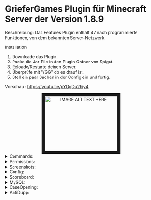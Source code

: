 # GrieferGames Plugin für Minecraft Server der Version 1.8.9
Beschreibung:
Das Features Plugin
enthält 47 nach programmierte Funktionen,
von dem bekannten
Server-Netzwerk.

Installation:
1. Downloade das Plugin.
2. Packe die Jar-File in den Plugin Ordner von Spigot.
3. Reloade/Restarte deinen Server.
4. Überprüfe mit "/GG" ob es drauf ist.
5. Stell ein paar Sachen in der Config ein und fertig.

Vorschau :
https://youtu.be/pYOgDu2Riy4

<center><a href="http://www.youtube.com/watch?feature=player_embedded&v=pYOgDu2Riy4
" target="_blank"><img src="http://img.youtube.com/vi/pYOgDu2Riy4/0.jpg" 
alt="IMAGE ALT TEXT HERE" width="240" height="180" border="10" /></a></center>

<details>
  <summary>Commands:</summary>
  
  /bold
  Schreibe automatisch in dick.

  /clearchat
  Löscht für alle den Chat.

  /gg
  Zeigt dir Infos über das Plugin an.

  /ja
  Stimme bei ein StartKick für ja ab.

  /kopf <Name>
  Gibt dir einen Kopf.

  /Mutep <Spieler>
  Mutet den Spieler für 15 Minuten.

  /Nein
  Stimme bei ein StartKick für nein ab.

  /Prefix
  Ändert dein Prefix.

  /Rand
  Änder auf dein Grundstück den Rand. (Bei aktivierung in der Config)

  /P
  Schalte PvP auf dein Plot an oder aus. (Bei aktivierung in der Config)

  /Slowchat
  Verlangsamt den Chat.

  /StartKick <Spieler> <Grund>
  Erstellt eine Abstimmung um böse Spieler aus dem Spiel zu werfen.

  /Unmutep
  Entstummt andere Spieler.

  /UnStartKick
  Entbannt andere Spieler.

  /Viewarmor <Spieler>
  Siehe von anderen die Rüstung.

  /GGRL
  Mit diesem Command kannst du die Config reloaden.

  /LuckyBlock
  Mit diesem Command kannst du dir LuckyBlöcke geben.

  /Ban <Spieler> <GrundId>
  Mit diesem Command kannst du böse Spieler vom Server bannen/Muten.

  /UnBan <Spieler>
  Mit diesem Command kannst du Spieler vom Server entbannen.

  /UnMute <Spieler>
  Mit diesem Command kannst du Spieler vom Server entmuten.

  /Ping
  Mit diesem Command kannst du deine Verbindung zum Server sehen.

  /Vanish
  Mit diesem Command bist du für alle Spieler unsichtbar

  /PlayerHolo
  Mit diesem Command kannst du Hologramme auf dein Gs erstellen.
  [Erfordert die Plugins PlotSquared & HolographicDisplays]

  /Clan
  Mit diesem Command kannst du Clans auf dem Server erstellen.

  /BreakBlock
  Mit diesem Command kannst du Blöcke wie Barrieren oder Bedrock auf deinem Grundstück zerstören.

  /BlockLog
  Mit diesem Command kannst du nach gucken welcher Spieler welchen Block gebaut oder zerstört hat. [Benötigt MySQL Datenbank]

  /AntiBot
  Mit diesem Command kannst du Bots, die mit der gleichen Ip auf dem Server sind, für 15 Minuten bannen.

  /Meldung
  Mit diesem Command kannst du Duplizierer melden.

  /Perk
  Öffnet eine Gui, wo man alte Commands kaufen kann.

  /Portal
  Mit diesem Command kannst du dich auf einen anderen Server oder einer anderen Map teleportieren lassen.

  /Bank
  Mit diesem Command kannst du dein Geld in einer MySQL oder in einer Datei speichern.

  /Premium
  Gib einen anderen Spieler für 7 Tage den Premium-Rang.

  /Status
  Setzte dir einen Status, der beim joinen immer auftaucht.

  /Feuerwerk
  Mache ein buntes, lustiges Feuerwerk!

  /Gun
  Erhalte die kosmetische Paintball-Gun!

  /Skin
  Ändert dein Skin. [Geht nur auf Premium-Server]

  /Merge
  Für Geld können Spieler nun mergen! [Benötigen aber Merge Rechte von PlotSquared]

  /Booster
  Gib allen Spielern auf dem Server ein Boost!

  /GrieferBoost
  Gibt dir jede 2 Wochen ein[Einmalig 5] Booster.

  /Menu
  Öffnet eine Gui, wo man eine Übersicht von Plot-Features hat.

  /Sign
  Signiert Items von dir.

  /Case
  Bearbeitet die Cases.

  /CreateCaseItem
  Zum erstellen eines Case Item.

  /SetCaseBlock
  Setzt die Case-Truhe.

  /FreeKiste
  Gibt die jede 2 Wochen kostenlose Truhen.

  /Dup
  Listet alle verdächtigen Truhen auf.

  /Leuchten
  Verschönert dein Grundstück.
</details>

<details>
  <summary>Permissions:</summary>
  System.Kopf - Zum verwenden des Commands (/Kopf)

  System.Prefix - Zum verwenden des Commands (/Prefix)

  System.Bold - Zum verwenden des Commands (/B)

  System.Viewarmor - Zum verwenden des Commands (/Viewarmor)

  System.Unmutep - Zum verwenden des Commands (/Unmutep)

  System.UnStartKick - Zum verwenden des Commands (/UnStartKick)

  System.Reload - Zum verwenden des Commands (/GGRL)

  System.BanSystem.UnBan - Zum verwenden des Commands (/UnBan)

  System.BanSystem.UnMute - Zum verwenden des Commands (/UnMute)

  System.BanSystem.Ban.<Id> - Zum verwenden der einzelnen BanIds

  System.LuckyBlock.Give - Zum verwenden des Commands (/LuckyBlock)

  System.Vanish - Zum verwenden des Commands (/Vanish)

  System.BanSystem.Ban.Use - Zum verwenden des Commands (/Ban)

  System.PlayerHolo.Create - Zum verwenden des Commands (/PlayerHolo)

  System.BlockLog.Admin -Zum verwenden des Commands (/BlockLog)

  System.Meldung - Zum verwenden des Commands (/Meldung)

  System.Meldung.See - Zum verwenden des Commands
  (/Meldung Admin)

  System.Antibot - Zum verwenden des Commands (/Antibot)

  System.Premium - Zum verwenden des Commands (/Premium)

  System.Status - Zum verwenden des Commands (/Status)

  System.Feuerwerk - Zum verwenden des Commands (/Feuerwerk)

  System.Gun - Zum verwenden des Commands (/Gun)

  System.Skin - Zum verwenden des Commands (/Skin)

  System.GrieferBoost - Zum verwenden des Commands (/GrieferBoost)

  System.GrieferBoost.Give - Zum verwenden des Commands (/Booster give <Spieler> <Anzahl>)

  System.Merge.Admin - Zum verwenden des Commands (/P merge)

  System.Sign - Zum verwenden des Commands (/Sign)

  System.Case - Zum verwenden des Commands (/Case/CreateCaseItem/SetCaseBlock)

  System.FreeKiste.Premium - Damit bekommst du bei /FreeKiste 1 Truhe jede 2 Wochen.

  System.FreeKiste.Griefer - Damit bekommst du bei /FreeKiste 2 Truhen jede 2 Wochen.

  System.Leuchten - Zum verwenden des Commands (/Leuchten)

  System.AntiDupp - Zum verwenden des Commands (/Dup)

  System.Premium.Bypass - Mit der Permission, bekommst du bei /Premium nicht den Rang.

  System.Vanish.See - Damit du siehst du Spieler die im Vanish sind.

  System.BanSystem.Ban.See - Damit du siehst wenn Spieler gebannt werden.

  System.BanSystem.Mute.See - Damit du siehst wenn Spieler gemutet werden.

  System.BanSystem.UnBan.See - Damit du siehst wenn Spieler entbannt werden.

  System.BanSystem.UnMute.See - Damit du siehst wenn Spieler entmutet werden.

  System.ClearChat.See.Bypass - Damit siehst du bei ClearChat trotzdem noch alles.

  System.ClearChat.Time.Bypass - Damit du den Befehl unendlich mal nutzen kannst.

  System.Kopf.Time.Bypass - Damit du den Befehl unendlich mal nutzen kannst.

  System.Mutep.Time.Bypass - Damit du den Befehl unendlich mal nutzen kannst.

  System.SlowChat.Time.Bypass - Damit du den Befehl unendlich mal nutzen kannst.

  System.StartKick.Time.Bypass - Damit du den Befehl unendlich mal nutzen kannst.

  System.Premium.Time.Bypass -Damit du den Befehl unendlich mal nutzen kannst.

  System.Mutep.Bypass - Damit kannst du nicht mehr gestummt werden.

  System.StartKick.Bypass - Damit kannst du nicht mehr gestartkickt werden.

  System.AntiDupp.Bypass - Du wirst nicht mehr vom AntiDupSystem überprüft.

  System.Perk.Nofall.Bypass

  System.Perk.Mutep.Bypass

  System.Perk.SlowChat.Bypass

  System.Perk.NoHunger.Bypass

  System.Perk.ClearChat.Bypass

  System.Perk.StartKick.Bypass

  System.Chat.Green - Damit schreibst du automatisch Hellgrün und Dick im Chat.

  System.Chat.AK - Dadurch ist automatisch über und unter deiner Nachricht im Chat dieses Zeichen: »

  System.Schild.Bunt - Damit kann man mit den bekannten Farbcodes auf Schildern bunt schreiben.

  System.Prefix.Gold - Damit du den Prefix "Gold" verwenden kannst.

  System.Prefix.Rot - Damit du den Prefix "Rot" verwenden kannst.

  System.Prefix.Blau - Damit du den Prefix "Blau" verwenden kannst.

  System.Prefix.Grün - Damit du den Prefix "Grün" verwenden kannst.

  System.Prefix.Magisch - Damit du den Prefix "Magisch" verwenden kannst.

  System.LuckyBlock.Place - Damit du LuckyBlöcke setzen kannst.

  System.LuckyBlock.Use - Damit du LuckyBlöcke benutzen kannst.

  System.Amboss.Bunt - Damit kannst du Items im Amboss Bunt umbenennen.

  System.Chat.Bunt - Damit kannst du mit den bekannten Farbcodes im Chat bunt schreiben.

  System.Updater - Mit der Permission sieht man neue Updates beim joinen.

  System.Rand.*

  System.Rand.Bruchsteinstufe

  System.Rand.Netherziegelstufe

  System.Rand.Barriere

  System.Rand.Goldblock

  System.Rand.Ziegelstufe

  System.Rand.Eichenholzstufe

  System.Rand.Diamantblock

  System.Rand.Obsidian

  System.Rand.Diamanterz

  System.Rand.Bücherregal

  System.Rand.Smaragdblock

  System.Rand.Redstonelampe

  System.Rand.Kohleblock

  System.Rand.Fackel

  System.Rand.Schiene

  System.Rand.RedstoneBlock

  System.Rand.Zaun

  System.Rand.Leuchtfeuer

  System.Rand.Netherstein

  System.Rand.Seelaterne

  System.Rand.Grundgestein

  System.Rand.Endstein

  System.Rand.Glas

  System.Rand.Kürbis

  System.Rand.EnchantmentTable

  System.Rand.Lava

  System.Rand.Wasser

  Permissions für Plot-Support

  plots.visit

  plots.visit.owned

  plots.flag

  plots.set.flag

  plots.set.flag.pvp.allow

  plots.set.flag.pvp.deny
</details>

<details>
  <summary>Screenshots:</summary>
  whatever
</details>

<details>
  <summary>Config:</summary>
  Prefix: '&8[&4&lGG Features&8] &r'
  NoPerms: '&cDazu hast du keine Rechte!'
  Servername: Server.de
  UnbanAntragIp: Server.de
  StartKickPrefix: '&7[&4&lStart&e&lKick&7] &r'
  NoPermsStartKick: '&cDazu hast du keine Rechte!'
  Shop: '&7Dein Link zum Shop -> &2Vernikt.de'
  WerbungBeimJoinen: 'true'
  UpdaterBeimJoinen: 'true'
  ClearChatWaitTimeInMinutes: '60'
  KopfWaitTimeInMinutes: '20160'
  MutepWaitTimeInMinutes: '60'
  MutepTime: '15'
  SlowChatWaitTimeInMinutes: '10'
  StartKickWaitTimeInMinutes: '1440'
  PremiumWaitTimeInMinutes: '10080'
  /p: 'false'
  /Rand: 'false'
  /Menu: 'false'
  /Premium: 'false'
  PremiumRangName: Premium
  PremiumLaengeInTage: '7'
  PlotPreise: 10000
  NoFallPerk: 500000
  NoHungerPerk: 250000
  MutepPerk: 1000000
  ClearChatPerk: 250000
  SlowChatPerk: 250000
  StartKickPerk: 750000
  ChatSystem[Deaktivieren, wenn es Bugs mit dem Chat gibt]: 'true'
  GruenerChatFuerOp: 'true'
  ChatPfeile(AK): 'true'
  /Playerholo: 'true'
  WieVieleHolosProSpieler: '3'
  ChatLog: 'true'
  CommandLog: 'true'
  BlockLog: 'false'
  PortalSettings false/Server/Map: 'false'
  Servername[Bungee-Config] vom PortalServer: 'false'
  BankSettings false/File/MySQL: File
</details>

<details>
  <summary>Scoreboard:</summary>
  Info: Der Titel darf nicht mehr als 16 Zeichen haben! %ONPLAYER% bedeutet wie viele online sind, %MAXPLAYER% bedeutet wie viele maximal auf denn Server duerfen, %ESSENTIALSMONEY% ist das GeldSystem von Essentials, %WORLD% zeigt die Welt an wo man selber ist und %NULL% bedeutet das die Line nicht angezeigt wird.
  Scoreboard: 'true'
  Sekunden fuer Update: '5'
  Titel: '&6Server.de'
  Line13: '&1 '
  Line12: '&7> &3&lServer'
  Line11: '&fCB1'
  Line10: '&2 '
  Line9: '&7> &3&lOnline'
  Line8: '&f%ONPLAYER%/%MAXPLAYER%'
  Line7: '&3 '
  Line6: '&7> &3&lKontostand'
  Line5: '&f%ESSENTIALSMONEY%'
  Line4: '&4 '
  Line3: '&7> &3&lShop'
  Line2: '&fServer.de'
  Line1: '&5 '
</details>

<details>
  <summary>MySQL:</summary>
  Info: Die MySQL wird derzeit nur fuer BlockLog benoetigt, solltest du dies nicht brauchen kannst du das einfach in der Config ausstellen.
  MySQL:
    Host: localhost
    Port: '3306'
    Database: gg
    User: root
    Password: '123'
</details>

<details>
  <summary>CaseOpening:</summary>
  Truhe:
    Episch:
      Preise:
        '1':
          ==: org.bukkit.inventory.ItemStack
          type: STONE
          meta:
            ==: ItemMeta
            meta-type: UNSPECIFIC
            display-name: "\xa74Test Item"
            lore:
            - "\xa7aNormal"
        '2':
          ==: org.bukkit.inventory.ItemStack
          type: DIAMOND
          amount: 5
          meta:
            ==: ItemMeta
            meta-type: UNSPECIFIC
            display-name: "\xa74lol"
            lore:
            - "\xa76Selten"
    Supreme:
      Preise:
        '1':
          ==: org.bukkit.inventory.ItemStack
          type: STICK
          meta:
            ==: ItemMeta
            meta-type: UNSPECIFIC
            display-name: "\xa75ibims"
            lore:
            - "\xa7bUltra"
        '2':
          ==: org.bukkit.inventory.ItemStack
          type: BEACON
          amount: 5
          meta:
            ==: ItemMeta
            meta-type: TILE_ENTITY
            display-name: "\xa76abc"
            lore:
            - "\xa75Episch"
            blockMaterial: BEACON
</details>

<details>
  <summary>AntiDupp:</summary>
  Info: "Die Zahl vor dem / steht für die Item oder Block Id und die Zahl nach dem / für die Data."
  DuppCheck: true
  JoinDuppCheckInv/Ec: false
  AntiDupp:
    medium:
    - 42/0
    - 41/0
    - 57/0
    - 133/0
    high:
    - 397/0
    - 397/1
    - 397/2
    - 397/3
    - 397/4
    - 138/0
    - 399/0
    extreme:
    - 122/0
    - 166/0
    - 383/50
    - 383/51
    - 383/55
    - 383/57
    - 383/58
    - 383/62
    - 383/66
    - 383/68
    - 383/94
    infinitely:
    - 383/120
    - 52/0
    banned:
    - 137/0
</details>
